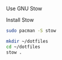 Use GNU Stow 

Install Stow
```bash
sudo pacman -S stow
```

```bash
mkdir ~/dotfiles
cd ~/dotfiles
stow .
```



